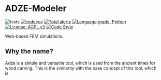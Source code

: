 # ADZE-Modeler


![tests](https://github.com/robust-design-stack/adze-modeler/actions/workflows/test.yml/badge.svg)
[![codecov](https://codecov.io/gh/robust-design-stack/adze-modeler/branch/main/graph/badge.svg?token=FPRAPGB6AY)](https://codecov.io/gh/robust-design-stack/adze-modeler)
[![Total alerts](https://img.shields.io/lgtm/alerts/g/tamasorosz/artap-segment.svg?logo=lgtm&logoWidth=18)](https://lgtm.com/projects/g/tamasorosz/artap-segment/alerts/)
[![Language grade: Python](https://img.shields.io/lgtm/grade/python/g/robust-design-stack/adze-modeler.svg?logo=lgtm&logoWidth=18)](https://lgtm.com/projects/g/robust-design-stack/adze-modeler/context:python)
[![License: AGPL v3](https://img.shields.io/badge/License-AGPL_v3-blue.svg)](https://www.gnu.org/licenses/agpl-3.0)
[![Code Style](https://badgen.net/badge/Code%20Style/black?labelColor=2e3a44&color=000000)](https://github.com/psf/black)


Web-based FEM simulations.


Why the name?
-------------
Adze is a simple and versatile tool, which is used from the ancient times for wood carving. This is the similarity with the base concept of this tool, which is
